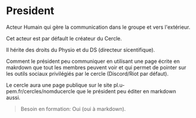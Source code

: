  
# President  

Acteur Humain qui gère la communication dans le groupe et vers l'extérieur.

Cet acteur est par défault le créateur du Cercle.

Il hérite des droits du Physio et du DS (directeur sicentifique).

Comment le président peu communiquer en utilisant une page écrite en makrdown que tout les membres peuvent voir 
et qui permet de pointer sur les outils sociaux privilégiés par le cercle (Discord/Riot par défaut). 

Le cercle aura une page publique sur le site pl.u-pem.fr/cercles/nomducercle que le président peu éditer en markdown aussi.

> Besoin en formation: Oui (oui à markdown).



